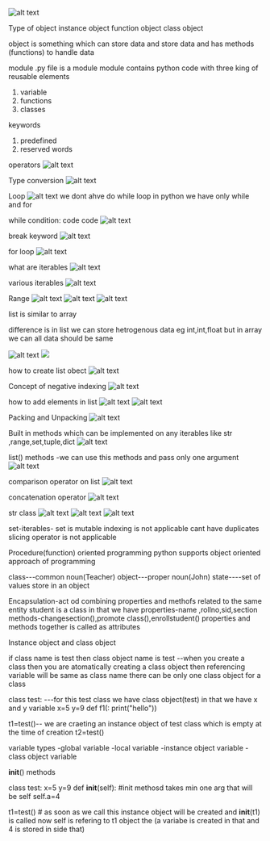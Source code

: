 ![alt text](image-4.png)

Type of object
instance object
function object
class object

object is something which can store data and store data and has methods (functions) to handle data 

module
.py file is a module 
module contains python code with three king of reusable elements 
1) variable
2) functions
3) classes

keywords 
1) predefined
2) reserved words 

operators
![alt text](image.png)

Type conversion 
![alt text](image-1.png)

Loop
![alt text](image-2.png)
we dont ahve do while loop in python we have only while and for 

while condition:
     code 
     code 
![alt text](image-3.png)

break keyword
![alt text](image-4.png)

for loop
![alt text](image-5.png)

what are iterables
![alt text](image-6.png)

various iterables
![alt text](image-7.png)

Range
![alt text](image-8.png)
![alt text](image-9.png)
![alt text](image-10.png)

list is similar to  array

difference is in list we can store hetrogenous data eg int,int,float but in array we can all data should be same 

![alt text](image-11.png)
![ ](image-12.png)

how to create list obect 
![alt text](image-13.png)

Concept of negative indexing
![alt text](image-14.png)

how to add elements in list 
![alt text](image-15.png)
![alt text](image-16.png)

Packing and Unpacking
![alt text](image-17.png)

Built in methods which can  be implemented on any iterables like  str ,range,set,tuple,dict
![alt text](image-18.png)

list() methods -we can use this methods and pass only one argument  
![alt text](image-19.png)

comparison operator on list
![alt text](image-20.png)

concatenation operator 
![alt text](image-21.png)

str class
![alt text](image-22.png)
![alt text](image-23.png)
![alt text](image-24.png)





set-iterables-
set is mutable 
indexing is not applicable 
cant have duplicates 
slicing operator is not applicable



Procedure(function) oriented programming
python supports object oriented approach of programming

class---common noun(Teacher)
object---proper noun(John)
state----set of values store in an object


Encapsulation-act od combining properties and methofs related to the same entity
student is a class
in that we have properties-name ,rollno,sid,section methods-changesection(),promote class(),enrollstudent() 
properties and methods together is called as attributes

Instance object and class object

if class name is test then class object name is test --when you create a class then you are atomatically creating a class object then referencing variable will be same as class name 
there can be only one class object for a class

class test:  ---for this test class we have class object(test) in that we have x and y variable
x=5
y=9
def f1(:
print("hello"))

t1=test()-- we are craeting an instance object of test class which is empty at the time of creation
t2=test()


variable types 
-global variable
-local variable
-instance object variable
-class object variable


__init__() methods

class test:
x=5
y=9
def __init__(self): #init methosd takes min one arg that will be self 
self.a=4

t1=test()  # as soon as we call this instance object will be created and __init__(t1) is called now self is refering to t1 object the (a variabe is created in that and 4 is stored in side that)